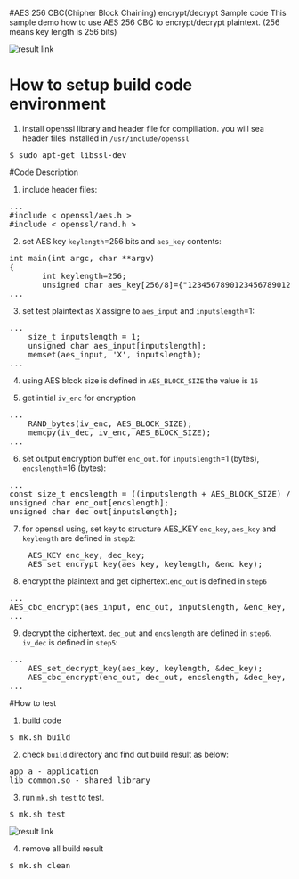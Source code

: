 #AES 256 CBC(Chipher Block Chaining) encrypt/decrypt Sample code
This sample demo how to use AES 256 CBC to encrypt/decrypt plaintext. (256 means key length is 256 bits)

![result link](http://139.162.35.49/image/Linux-Programming/AES_256_CBC_encryption_20160422.png)

# How to setup build code environment
1. install openssl library and header file for compiliation. you will sea header files installed in `/usr/include/openssl`
<pre>
$ sudo apt-get libssl-dev
</pre>

#Code Description
1. include header files:
<pre>
...
#include < openssl/aes.h >
#include < openssl/rand.h >
</pre>

2. set AES key `keylength`=256 bits and `aes_key` contents:
<pre>
int main(int argc, char **argv)
{
       int keylength=256;
       unsigned char aes_key[256/8]={"12345678901234567890123456789012"};
...
</pre>

3. set test plaintext as `X` assigne to `aes_input` and `inputslength`=1:
<pre>
...
    size_t inputslength = 1;
    unsigned char aes_input[inputslength];
    memset(aes_input, 'X', inputslength);
...
</pre>
4. using AES blcok size is defined in `AES_BLOCK_SIZE` the value is `16`

5. get initial `iv_enc` for encryption
<pre>
...
    RAND_bytes(iv_enc, AES_BLOCK_SIZE);
    memcpy(iv_dec, iv_enc, AES_BLOCK_SIZE);
...
</pre>

6. set output encryption buffer `enc_out`. for `inputslength`=1 (bytes), `encslength`=16 (bytes):
<pre>
...
const size_t encslength = ((inputslength + AES_BLOCK_SIZE) / AES_BLOCK_SIZE) * AES_BLOCK_SIZE;
unsigned char enc_out[encslength];
unsigned char dec_out[inputslength];
</pre>

7. for openssl using, set key to structure AES_KEY `enc_key`, `aes_key` and `keylength` are defined in `step2`:
<pre>
    AES_KEY enc_key, dec_key;
    AES_set_encrypt_key(aes_key, keylength, &enc_key);
</pre>

8. encrypt the plaintext and get ciphertext.`enc_out` is defined in `step6`
<pre>
...
AES_cbc_encrypt(aes_input, enc_out, inputslength, &enc_key, iv_enc, AES_ENCRYPT);
...
</pre>

9. decrypt the ciphertext. `dec_out` and `encslength` are defined in `step6`. `iv_dec` is defined in `step5`:
<pre>
...
    AES_set_decrypt_key(aes_key, keylength, &dec_key);
    AES_cbc_encrypt(enc_out, dec_out, encslength, &dec_key, iv_dec, AES_DECRYPT);
...
</pre>

#How to test
1. build code
<pre>$ mk.sh build</pre>

2. check `build` directory and find out build result as below: 
<pre>
app_a - application
lib_common.so - shared library
</pre>

3. run `mk.sh test` to test.
<pre>$ mk.sh test </pre>
![result link](http://139.162.35.49/image/Linux-Programming/RSA_20160422_1.png)

4. remove all build result
<pre>$ mk.sh clean</pre> 


